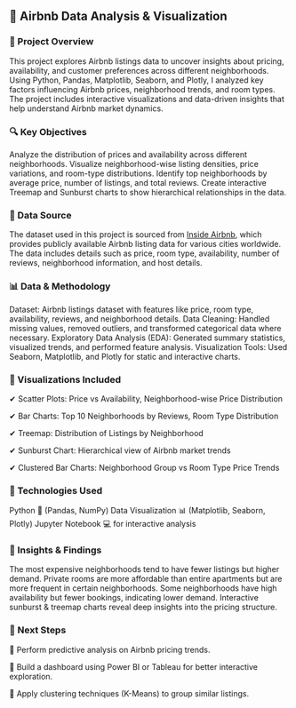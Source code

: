 ## 🏡 Airbnb Data Analysis & Visualization

### 📌 Project Overview
This project explores Airbnb listings data to uncover insights about pricing, availability, and customer preferences across different neighborhoods. Using Python, Pandas, Matplotlib, Seaborn, and Plotly, I analyzed key factors influencing Airbnb prices, neighborhood trends, and room types. The project includes interactive visualizations and data-driven insights that help understand Airbnb market dynamics.

### 🔍 Key Objectives
Analyze the distribution of prices and availability across different neighborhoods.
Visualize neighborhood-wise listing densities, price variations, and room-type distributions.
Identify top neighborhoods by average price, number of listings, and total reviews.
Create interactive Treemap and Sunburst charts to show hierarchical relationships in the data.

### 📂 Data Source
The dataset used in this project is sourced from [Inside Airbnb](http://insideairbnb.com/), which provides publicly available Airbnb listing data for various cities worldwide. The data includes details such as price, room type, availability, number of reviews, neighborhood information, and host details.

### 📊 Data & Methodology
Dataset: Airbnb listings dataset with features like price, room type, availability, reviews, and neighborhood details.
Data Cleaning: Handled missing values, removed outliers, and transformed categorical data where necessary.
Exploratory Data Analysis (EDA): Generated summary statistics, visualized trends, and performed feature analysis.
Visualization Tools: Used Seaborn, Matplotlib, and Plotly for static and interactive charts.

### 📌 Visualizations Included
✔ Scatter Plots: Price vs Availability, Neighborhood-wise Price Distribution

✔ Bar Charts: Top 10 Neighborhoods by Reviews, Room Type Distribution

✔ Treemap: Distribution of Listings by Neighborhood

✔ Sunburst Chart: Hierarchical view of Airbnb market trends

✔ Clustered Bar Charts: Neighborhood Group vs Room Type Price Trends

### 🚀 Technologies Used
Python 🐍 (Pandas, NumPy)
Data Visualization 📊 (Matplotlib, Seaborn, Plotly)
Jupyter Notebook 💻 for interactive analysis

### 📢 Insights & Findings
The most expensive neighborhoods tend to have fewer listings but higher demand.
Private rooms are more affordable than entire apartments but are more frequent in certain neighborhoods.
Some neighborhoods have high availability but fewer bookings, indicating lower demand.
Interactive sunburst & treemap charts reveal deep insights into the pricing structure.

### 📌 Next Steps
🔹 Perform predictive analysis on Airbnb pricing trends.

🔹 Build a dashboard using Power BI or Tableau for better interactive exploration.

🔹 Apply clustering techniques (K-Means) to group similar listings.
